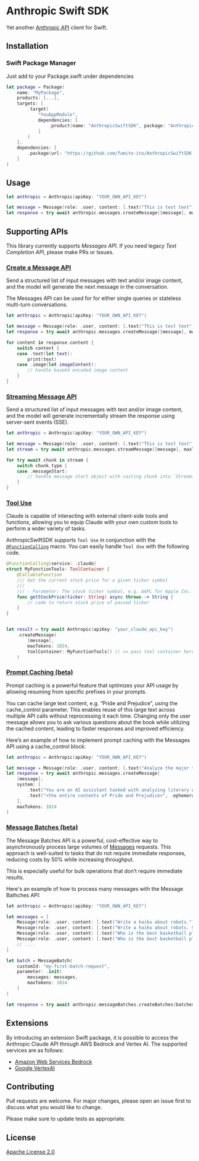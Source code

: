 # Anthropic Swift SDK

Yet another [Anthropic API](https://www.anthropic.com/api) client for Swift.

## Installation

### Swift Package Manager

Just add to your Package.swift under dependencies

```swift
let package = Package(
    name: "MyPackage",
    products: [...],
    targets: [
        .target(
            "YouAppModule",
            dependencies: [
                .product(name: "AnthropicSwiftSDK", package: "AnthropicSwiftSDK")
            ]
        )
    ],
    dependencies: [
        .package(url: "https://github.com/fumito-ito/AnthropicSwiftSDK.git", .upToNextMajor(from: "0.5.0"))
    ]
)
```

## Usage

```swift
let anthropic = Anthropic(apiKey: "YOUR_OWN_API_KEY")

let message = Message(role: .user, content: [.text("This is test text")])
let response = try await anthropic.messages.createMessage([message], maxTokens: 1024)
```

## Supporting APIs

This library currently supports _Messages API_. If you need legacy _Text Completion API_, please make PRs or Issues.

### [Create a Message API](https://docs.anthropic.com/claude/reference/messages_post)

Send a structured list of input messages with text and/or image content, and the model will generate the next message in the conversation.

The Messages API can be used for for either single queries or stateless multi-turn conversations.

```swift
let anthropic = Anthropic(apiKey: "YOUR_OWN_API_KEY")

let message = Message(role: .user, content: [.text("This is test text")])
let response = try await anthropic.messages.createMessage([message], maxTokens: 1024)

for content in response.content {
    switch content {
    case .text(let text):
        print(text)
    case .image(let imageContent):
        // handle base64 encoded image content
    }
}
```

### [Streaming Message API](https://docs.anthropic.com/claude/reference/messages-streaming)

Send a structured list of input messages with text and/or image content, and the model will generate incrementally stream the response using server-sent events (SSE).

```swift
let anthropic = Anthropic(apiKey: "YOUR_OWN_API_KEY")

let message = Message(role: .user, content: [.text("This is test text")])
let stream = try await anthropic.messages.streamMessage([message], maxTokens: 1024)

for try await chunk in stream {
    switch chunk.type {
    case .messageStart:
        // handle message start object with casting chunk into `StreamingMessageStartResponse`
    }
}
```

### [Tool Use](https://docs.anthropic.com/en/docs/build-with-claude/tool-use)

Claude is capable of interacting with external client-side tools and functions, allowing you to equip Claude with your own custom tools to perform a wider variety of tasks.

AnthropicSwiftSDK supports `Tool Use` in conjunction with the [`@FunctionCalling`](https://github.com/fumito-ito/FunctionCalling) macro. You can easily handle `Tool Use` with the following code.

```swift
@FunctionCalling(service: .claude)
struct MyFunctionTools: ToolContainer {
    @CallableFunction
    /// Get the current stock price for a given ticker symbol
    ///
    /// - Parameter: The stock ticker symbol, e.g. AAPL for Apple Inc.
    func getStockPrice(ticker: String) async throws -> String {
        // code to return stock price of passed ticker
    }
}


let result = try await Anthropic(apiKey: "your_claude_api_key")
    .createMessage(
        [message],
        maxTokens: 1024,
        toolContainer: MyFunctionTools() // <= pass tool container here
    )
```

### [Prompt Caching (beta)](https://docs.anthropic.com/en/docs/build-with-claude/prompt-caching)

Prompt caching is a powerful feature that optimizes your API usage by allowing resuming from specific prefixes in your prompts.

You can cache large text content, e.g. “Pride and Prejudice”,  using the cache_control parameter. This enables reuse of this large text across multiple API calls without reprocessing it each time. Changing only the user message allows you to ask various questions about the book while utilizing the cached content, leading to faster responses and improved efficiency.

Here’s an example of how to implement prompt caching with the Messages API using a cache_control block:

```swift
let anthropic = Anthropic(apiKey: "YOUR_OWN_API_KEY")

let message = Message(role: .user, content: [.text("Analyze the major themes in Pride and Prejudice.")])
let response = try await anthropic.messages.createMessage(
    [message],
    system: [
        .text("You are an AI assistant tasked with analyzing literary works. Your goal is to provide insightful commentary on themes, characters, and writing style.\n", nil),
        .text("<the entire contents of Pride and Prejudice>", .ephemeral)
    ],
    maxTokens: 1024
)
```

### [Message Batches (beta)](https://docs.anthropic.com/en/docs/build-with-claude/message-batches)

The Message Batches API is a powerful, cost-effective way to asynchronously process large volumes of [Messages](https://docs.anthropic.com/en/api/messages) requests. This approach is well-suited to tasks that do not require immediate responses, reducing costs by 50% while increasing throughput.

This is especially useful for bulk operations that don’t require immediate results.

Here's an example of how to process many messages with the Message Bathches API:

```swift
let anthropic = Anthropic(apiKey: "YOUR_OWN_API_KEY")

let messages = [
    Message(role: .user, content: [.text("Write a haiku about robots.")]),
    Message(role: .user, content: [.text("Write a haiku about robots. Skip the preamble; go straight into the poem.")]),
    Message(role: .user, content: [.text("Who is the best basketball player of all time?")]),
    Message(role: .user, content: [.text("Who is the best basketball player of all time? Yes, there are differing opinions, but if you absolutely had to pick one player, who would it be?")])
    // ....
]

let batch = MessageBatch(
    customId: "my-first-batch-request",
    parameter: .init(
        messages: messages,
        maxTokens: 1024
    )
)

let response = try await anthropic.messageBatches.createBatches(batches: [batch])
```

## Extensions

By introducing an extension Swift package, it is possible to access the Anthropic Claude API through AWS Bedrock and Vertex AI. The supported services are as follows:

- [Amazon Web Services Bedrock](https://github.com/fumito-ito/AnthropicSwiftSDK-Bedrock)
- [Google VertexAI](https://github.com/fumito-ito/AnthropicSwiftSDK-VertexAI)

## Contributing

Pull requests are welcome. For major changes, please open an issue first to discuss what you would like to change.

Please make sure to update tests as appropriate.

## License

[Apache License 2.0](https://choosealicense.com/licenses/apache-2.0/)
